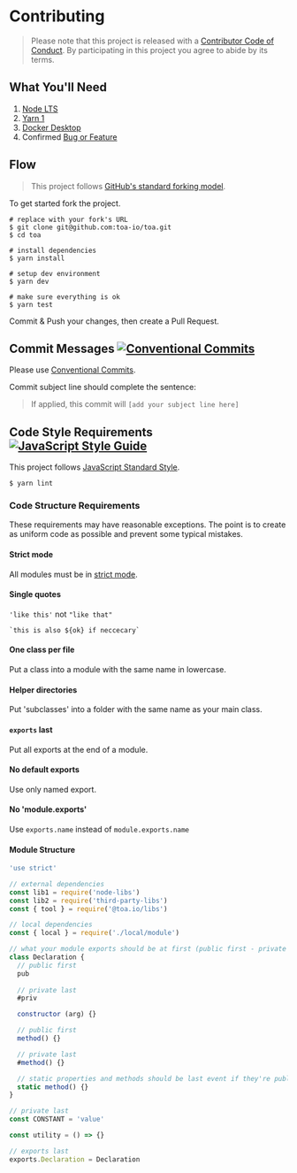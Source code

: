 # Contributing

> Please note that this project is released with a [Contributor Code of Conduct](./CONDUCT.md).
> By participating in this project you agree to abide by its terms.

## What You'll Need
1. [Node LTS](https://nodejs.org/)
2. [Yarn 1](https://yarnpkg.com/getting-started/install)
3. [Docker Desktop](https://www.docker.com/get-started)
4. Confirmed [Bug or Feature](https://github.com/toa-io/toa/issues)

## Flow
> This project follows [GitHub's standard forking model](https://guides.github.com/activities/forking/).

To get started fork the project. 

```shell
# replace with your fork's URL
$ git clone git@github.com:toa-io/toa.git
$ cd toa

# install dependencies
$ yarn install

# setup dev environment
$ yarn dev

# make sure everything is ok
$ yarn test
```

Commit & Push your changes, then create a Pull Request. 

## Commit Messages [![Conventional Commits](https://img.shields.io/badge/Conventional%20Commits-1.0.0-brightgreen.svg)](https://conventionalcommits.org)
Please use [Conventional Commits](https://www.conventionalcommits.org/en/v1.0.0/).

Commit subject line should complete the sentence: 
>If applied, this commit will `[add your subject line here]`

## Code Style Requirements [![JavaScript Style Guide](https://img.shields.io/badge/code_style-standard-brightgreen.svg)](https://standardjs.com)

This project follows [JavaScript Standard Style](https://standardjs.com).
```shell
$ yarn lint
```

### Code Structure Requirements
These requirements may have reasonable exceptions. 
The point is to create as uniform code as possible and prevent some typical mistakes.

#### Strict mode
All modules must be in [strict mode](https://developer.mozilla.org/en-US/docs/Web/JavaScript/Reference/Strict_mode).

#### Single quotes
`'like this'` not `"like that"`

`` `this is also ${ok} if neccecary`  ``

#### One class per file
Put a class into a module with the same name in lowercase.

#### Helper directories
Put 'subclasses' into a folder with the same name as your main class.

#### `exports` last
Put all exports at the end of a module.

#### No default exports
Use only named export.

#### No 'module.exports'
Use `exports.name` instead of `module.exports.name`

#### Module Structure
```javascript
'use strict'

// external dependencies
const lib1 = require('node-libs')
const lib2 = require('third-party-libs')
const { tool } = require('@toa.io/libs')

// local dependencies
const { local } = require('./local/module')

// what your module exports should be at first (public first - private last)
class Declaration {
  // public first
  pub
  
  // private last
  #priv

  constructor (arg) {}

  // public first
  method() {}

  // private last
  #method() {}

  // static properties and methods should be last event if they're public
  static method() {}
}

// private last
const CONSTANT = 'value'

const utility = () => {}

// exports last
exports.Declaration = Declaration
```
